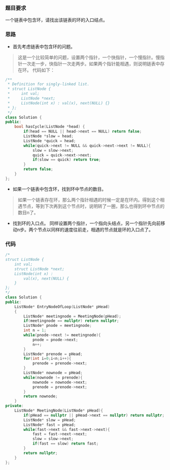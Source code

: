### 题目要求
一个链表中包含环，请找出该链表的环的入口结点。
### 思路
- 首先考虑链表中包含环的问题。
> 这是一个比较简单的问题，设置两个指针，一个快指针，一个慢指针。慢指针一次走一步，快指针一次走两步。如果两个指针能相遇，则说明链表中存在环。
代码如下：
```c++
/**
 * Definition for singly-linked list.
 * struct ListNode {
 *     int val;
 *     ListNode *next;
 *     ListNode(int x) : val(x), next(NULL) {}
 * };
 */
class Solution {
public:
    bool hasCycle(ListNode *head) {
        if(head == NULL || head->next == NULL) return false;
        ListNode *slow = head;
        ListNode *quick = head;
        while(quick->next != NULL && quick->next->next != NULL){
            slow = slow->next;
            quick = quick->next->next;
            if(slow == quick) return true;
        }
        return false;
    }
};
```
- 如果一个链表中包含环，找到环中节点的数目。
>如果一个链表存在环，那么两个指针相遇的时候一定是在环内。得到这个相遇节点，等到下次再到这个节点时，说明转了一圈，那么也得到环中节点的数目n了。
- 找到环的入口点。
同样设置两个指针，一个指向头结点，另一个指针先向前移动n步。两个节点以同样的速度往前走，相遇的节点就是环的入口点了。
### 代码
```c++
/*
struct ListNode {
    int val;
    struct ListNode *next;
    ListNode(int x) :
        val(x), next(NULL) {
    }
};
*/
class Solution {
public:
    ListNode* EntryNodeOfLoop(ListNode* pHead)
    {
        ListNode* meetingnode = MeetingNode(pHead);
        if(meetingnode == nullptr) return nullptr;
        ListNode* pnode = meetingnode;
        int n = 1;
        while(pnode->next != meetingnode){
            pnode = pnode->next;
            n++;
        }
        ListNode* prenode = pHead;
        for(int i=0;i<n;i++){
            prenode = prenode->next;
        }
        ListNode* nownode = pHead;
        while(nownode != prenode){
            nownode = nownode->next;
            prenode = prenode->next;
        }
        return nownode;
    }
private:
    ListNode* MeetingNode(ListNode* pHead){
        if(pHead == nullptr || pHead->next == nullptr) return nullptr;
        ListNode* slow = pHead;
        ListNode* fast = pHead;
        while(fast->next && fast->next->next){
            fast = fast->next->next;
            slow = slow->next;
            if(fast == slow) return fast;
        }
        return nullptr;
    }
};